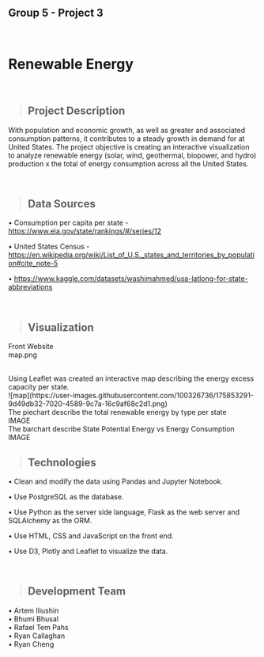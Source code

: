 ## Group 5 - Project 3
<br>

# **Renewable Energy**

<br>

> ## Project Description
With population and economic growth, as well as greater and associated consumption patterns, it contributes to a steady growth in demand for at United States. The project objective is creating an interactive visualization to analyze renewable energy (solar, wind, geothermal, biopower, and hydro) production x the total of energy consumption across all the United States.

<br>

> ## Data Sources

• Consumption per capita per state - https://www.eia.gov/state/rankings/#/series/12

• United States Census - https://en.wikipedia.org/wiki/List_of_U.S._states_and_territories_by_population#cite_note-5

• https://www.kaggle.com/datasets/washimahmed/usa-latlong-for-state-abbreviations

<br>

>## Visualization
Front Website
<br>
map.png

<br>
Using Leaflet was created an interactive map describing the energy excess capacity per state.
<br>
![map](https://user-images.githubusercontent.com/100326736/175853291-9d49db32-7020-4589-9c7a-16c9af68c2d1.png)



<br>
The piechart describe the total renewable energy by type per state
<br>
IMAGE


<br>
The barchart describe State Potential Energy vs Energy Consumption
<br>
IMAGE

<br>

> ## Technologies
• Clean and modify the data using Pandas and Jupyter Notebook.

• Use PostgreSQL as the database.

• Use Python as the server side language, Flask as the web server and SQLAlchemy as the ORM.

• Use HTML, CSS and JavaScript on the front end.

• Use D3, Plotly and Leaflet to visualize the data.

<br>

> ## Development Team
• Artem Iliushin
<br>
• Bhumi Bhusal
<br>
• Rafael Tem Pahs
<br>
• Ryan Callaghan
<br>
• Ryan Cheng
